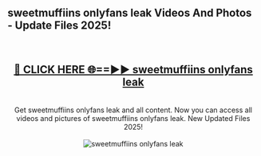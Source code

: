 <h2>sweetmuffiins onlyfans leak Videos And Photos - Update Files 2025!</h2>
<br>
<div align="center">
<h2><a href="https://top-ai-tools.click/QrbHav" rel="nofollow">🔴 CLICK HERE 🌐==►► sweetmuffiins onlyfans leak</a></h2>
<br>
Get sweetmuffiins onlyfans leak and all content. Now you can access all videos and pictures of sweetmuffiins onlyfans leak. New Updated Files 2025!
<br>
<br>
<a href="https://top-ai-tools.click/QrbHav" rel="nofollow" data-target="animated-image.originalLink"><img src="https://i.ibb.co.com/WyWwxjT/player-gif2.gif" alt="sweetmuffiins onlyfans leak" style="max-width: 100%; display: inline-block;" data-target="animated-image.originalImage"></a>
</div>
<br>